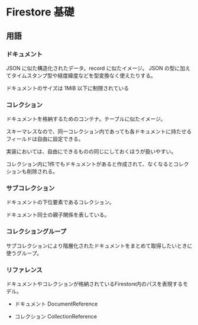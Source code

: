 # Firestore 基礎
## 用語
### ドキュメント
JSON に似た構造化されたデータ。record に似たイメージ。
JSON の型に加えてタイムスタンプ型や経度緯度などを型変換なく使えたりする。

ドキュメントのサイズは 1MiB 以下に制限されている

### コレクション
ドキュメントを格納するためのコンテナ。テーブルに似たイメージ。

スキーマレスなので、同一コレクション内であっても各ドキュメントに持たせるフィールドは自由に設定できる。

実装においては、自由にできるものの同じにしておくほうが扱いやすい。

コレクション内に1件でもドキュメントがあると作成されて、なくなるとコレクションも削除される。

### サブコレクション
ドキュメントの下位要素であるコレクション。

ドキュメント同士の親子関係を表している。

### コレクショングループ
サブコレクションにより階層化されたドキュメントをまとめて取得したいときに使うグループ。

### リファレンス
ドキュメントやコレクションが格納されているFirestore内のパスを表現するモデル。

- ドキュメント
DocumentReference

- コレクション
CollectionReference

